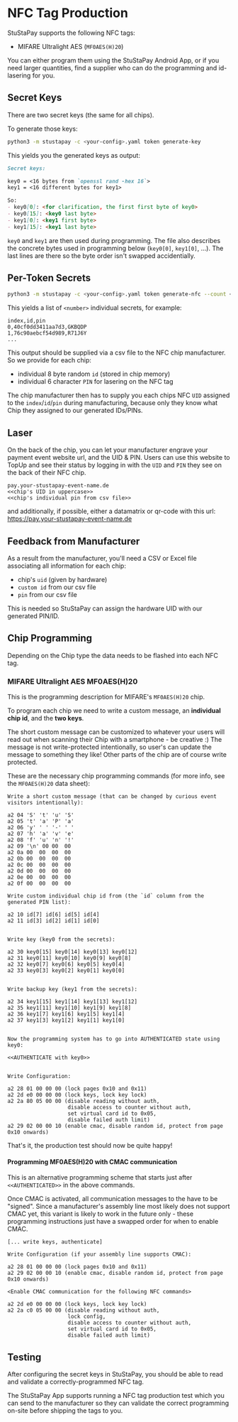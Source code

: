 # NFC Tag Production

StuStaPay supports the following NFC tags:

- MIFARE Ultralight AES (`MF0AES(H)20`)

You can either program them using the StuStaPay Android App, or if you need larger quantities, find a supplier who can do the programming and id-lasering for you.


## Secret Keys

There are two secret keys (the same for all chips).

To generate those keys:
``` bash
python3 -m stustapay -c <your-config>.yaml token generate-key
```

This yields you the generated keys as output:

``` markdown
Secret keys:

key0 = <16 bytes from `openssl rand -hex 16`>
key1 = <16 different bytes for key1>

So:
- key0[0]: <for clarification, the first first byte of key0>
- key0[15]: <key0 last byte>
- key1[0]: <key1 first byte>
- key1[15]: <key1 last byte>
```

`key0` and `key1` are then used during programming.
The file also describes the concrete bytes used in programming below (`key0[0]`, `key1[0]`, ...).
The last lines are there so the byte order isn't swapped accidentially.


## Per-Token Secrets
``` bash
python3 -m stustapay -c <your-config>.yaml token generate-nfc --count <number>
```

This yields a list of `<number>` individual secrets, for example:
```
index,id,pin
0,40cf0dd3411aa7d3,GKBQDP
1,76c90aebcf54d989,R71J6Y
...
```

This output should be supplied via a csv file to the NFC chip manufacturer.
So we provide for each chip:

* individual 8 byte random `id` (stored in chip memory)
* individual 6 character `PIN` for lasering on the NFC tag

The chip manufacturer then has to supply you each chips NFC `UID` assigned to the `index`/`id`/`pin` during manufacturing, because only they know what Chip they assigned to our generated IDs/PINs.


## Laser

On the back of the chip, you can let your manufacturer engrave your payment event website url, and the UID & PIN. Users can use this website to TopUp and see their status by logging in with the `UID` and `PIN` they see on the back of their NFC chip.

```
pay.your-stustapay-event-name.de
<<chip's UID in uppercase>>
<<chip's individual pin from csv file>>
```

and additionally, if possible, either a datamatrix or qr-code with this url: https://pay.your-stustapay-event-name.de


## Feedback from Manufacturer

As a result from the manufacturer, you'll need a CSV or Excel file associating all information for each chip:

- chip's `uid` (given by hardware)
- `custom id` from our csv file
- `pin` from our csv file

This is needed so StuStaPay can assign the hardware UID with our generated PIN/ID.


## Chip Programming

Depending on the Chip type the data needs to be flashed into each NFC tag.


### MIFARE Ultralight AES MF0AES(H)20

This is the programming description for MIFARE's `MF0AES(H)20` chip.

To program each chip we need to write a custom message, an **individual chip id**, and the **two keys**.

The short custom message can be customized to whatever your users will read out when scanning their Chip with a smartphone - be creative :) The message is not write-protected intentionally, so user's can update the message to something they like! Other parts of the chip are of course write protected.

These are the necessary chip programming commands (for more info, see the `MF0AES(H)20` data sheet):

```plain
Write a short custom message (that can be changed by curious event visitors intentionally):

a2 04 'S' 't' 'u' 'S'
a2 05 't' 'a' 'P' 'a'
a2 06 'y' ' ' '-' ' '
a2 07 'h' 'a' 'v' 'e'
a2 08 'f' 'u' 'n' '!'
a2 09 '\n' 00 00  00
a2 0a 00  00  00  00
a2 0b 00  00  00  00
a2 0c 00  00  00  00
a2 0d 00  00  00  00
a2 0e 00  00  00  00
a2 0f 00  00  00  00

Write custom individual chip id from (the `id` column from the generated PIN list):

a2 10 id[7] id[6] id[5] id[4]
a2 11 id[3] id[2] id[1] id[0]


Write key (key0 from the secrets):

a2 30 key0[15] key0[14] key0[13] key0[12]
a2 31 key0[11] key0[10] key0[9] key0[8]
a2 32 key0[7] key0[6] key0[5] key0[4]
a2 33 key0[3] key0[2] key0[1] key0[0]


Write backup key (key1 from the secrets):

a2 34 key1[15] key1[14] key1[13] key1[12]
a2 35 key1[11] key1[10] key1[9] key1[8]
a2 36 key1[7] key1[6] key1[5] key1[4]
a2 37 key1[3] key1[2] key1[1] key1[0]


Now the programming system has to go into AUTHENTICATED state using key0:

<<AUTHENTICATE with key0>>


Write Configuration:

a2 28 01 00 00 00 (lock pages 0x10 and 0x11)
a2 2d e0 00 00 00 (lock keys, lock key lock)
a2 2a 80 05 00 00 (disable reading without auth,
                   disable access to counter without auth,
                   set virtual card id to 0x05,
                   disable failed auth limit)
a2 29 02 00 00 10 (enable cmac, disable random id, protect from page 0x10 onwards)
```

That's it, the production test should now be quite happy!


#### Programming MF0AES(H)20 with CMAC communication

This is an alternative programming scheme that starts just after `<<AUTHENTICATED>>` in the above commands.

Once CMAC is activated, all communication messages to the have to be "signed".
Since a manufacturer's assembly line most likely does not support CMAC yet, this variant is likely to work in the future only - these programming instructions just have a swapped order for when to enable CMAC.

```
[... write keys, authenticate]

Write Configuration (if your assembly line supports CMAC):

a2 28 01 00 00 00 (lock pages 0x10 and 0x11)
a2 29 02 00 00 10 (enable cmac, disable random id, protect from page 0x10 onwards)

<Enable CMAC communication for the following NFC commands>

a2 2d e0 00 00 00 (lock keys, lock key lock)
a2 2a c0 05 00 00 (disable reading without auth,
                   lock config,
                   disable access to counter without auth,
                   set virtual card id to 0x05,
                   disable failed auth limit)
```


## Testing

After configuring the secret keys in StuStaPay, you should be able to read and validate a correctly-programmed NFC tag.

The StuStaPay App supports running a NFC tag production test which you can send to the manufacturer so they can validate the correct programming on-site before shipping the tags to you.
